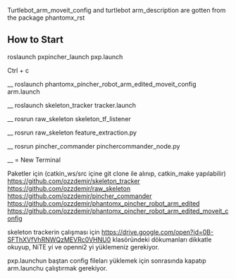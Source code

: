 Turtlebot_arm_moveit_config and turtlebot arm_description are gotten from the package phantomx_rst

## How to Start
roslaunch pxpincher_launch pxp.launch 

Ctrl + c

__
roslaunch phantomx_pincher_robot_arm_edited_moveit_config arm.launch 


__
roslaunch skeleton_tracker tracker.launch 


__
rosrun raw_skeleton skeleton_tf_listener 


__
rosrun raw_skeleton feature_extraction.py


__
rosrun pincher_commander pinchercommander_node.py


__ = New Terminal

Paketler için (catkin_ws/src içine git clone ile alınıp, catkin_make yapılabilir)
https://github.com/ozzdemir/skeleton_tracker
https://github.com/ozzdemir/raw_skeleton
https://github.com/ozzdemir/pincher_commander
https://github.com/ozzdemir/phantomx_pincher_robot_arm_edited
https://github.com/ozzdemir/phantomx_pincher_robot_arm_edited_moveit_config


skeleton trackerin çalışması için https://drive.google.com/open?id=0B-SFThXVfVhRNWQzMEVRc0VHNU0 klasöründeki dökumanları dikkatle okuyup, NiTE yi ve openni2 yi yüklemeniz gerekiyor.

pxp.launchun baştan config fileları yüklemek için sonrasında kapatıp arm.launchu çalıştırmak gerekiyor.

